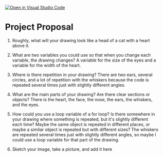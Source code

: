 [![Open in Visual Studio Code](https://classroom.github.com/assets/open-in-vscode-2e0aaae1b6195c2367325f4f02e2d04e9abb55f0b24a779b69b11b9e10269abc.svg)](https://classroom.github.com/online_ide?assignment_repo_id=20453687&assignment_repo_type=AssignmentRepo)
# Project Proposal

1. Roughly, what will your drawing look like
    a head of a cat with a heart above it. 

2. What are two variables you could use so that when you change each variable, the drawing changes?
    A variable for the size of the eyes and a variable for the width of the heart.

3. Where is there repetition in your drawing?
    There are two ears, several circles, and a lot of repetition with the whiskers because the code is repeated several times just with slightly different angles.

4. What are the main parts of your drawing? Are there clear sections or objects?
    There is the heart, the face, the nose, the ears, the whiskers, and the eyes.

5. How could you use a loop variable of a for loop? Is there somewhere in your drawing where something is repeated, but it's slightly different each time? Maybe the same object is repeated in different places, or maybe a similar object is repeated but with different sizes?
    The whiskers are repeated several times just with slightly different angles, so maybe I could use a loop variable for that part of the drawing.

6. Sketch your image, take a picture, and add it here

[](PXL_20250911_160433212.jpg)

